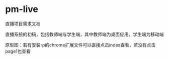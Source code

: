 # pm-live
直播项目需求文档

直播系统的初稿，包括教师端与学生端，其中教师端为桌面应用，学生端为移动端

原型图：若有安装rp的chrome扩展文件可以直接点击index查看，若没有点击page1也查看
